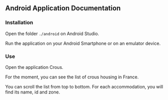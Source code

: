 ## Android Application Documentation

### Installation

Open the folder `./android` on Android Studio.

Run the application on your Android Smartphone or on an emulator device.

### Use

Open the application Crous.

For the moment, you can see the list of crous housing in France.

You can scroll the list from top to bottom.
For each accommodation, you will find its name, id and zone.